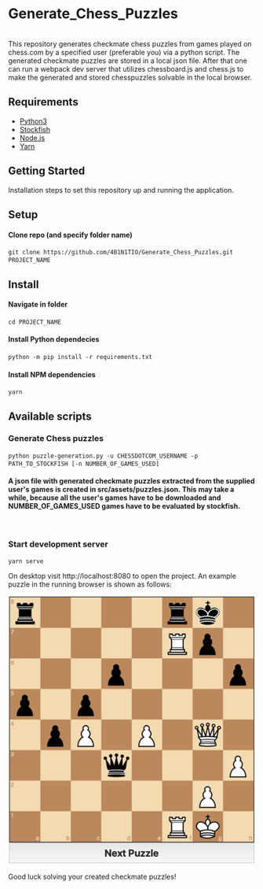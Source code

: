 # Generate_Chess_Puzzles 

<br/>
This repository generates checkmate chess puzzles from games played on chess.com by a specified user (preferable you) via a python script. The generated checkmate puzzles are stored in a local json file. After that one can run a webpack dev server that utilizes chessboard.js and chess.js to make the generated and stored chesspuzzles solvable in the local browser. 

<br/>

## Requirements
- [Python3](https://www.python.org/downloads/release/python-3913/)
- [Stockfish](https://stockfishchess.org/download/)
- [Node.js](https://nodejs.org/en/)
- [Yarn](https://yarnpkg.com/en/docs/install#mac-stable)

## Getting Started
Installation steps to set this repository up and running the application.

## Setup 
#### Clone repo (and specify folder name)
```shell
git clone https://github.com/4B1N1TIO/Generate_Chess_Puzzles.git PROJECT_NAME
```

## Install 

#### Navigate in folder
```shell
cd PROJECT_NAME
```

#### Install Python dependecies
```shell
python -m pip install -r requirements.txt
```
#### Install NPM dependencies
```shell
yarn
```

## Available scripts
### Generate Chess puzzles
```shell
python puzzle-generation.py -u CHESSDOTCOM_USERNAME -p PATH_TO_STOCKFISH [-n NUMBER_OF_GAMES_USED]

```
#### A json file with generated checkmate puzzles extracted from the supplied user's games is created in src/assets/puzzles.json. This may take a while, because all the user's games have to be downloaded and NUMBER_OF_GAMES_USED games have to be evaluated by stockfish.
<br/>


### Start development server
```shell
yarn serve
```


On desktop visit http://localhost:8080 to open the project. An example puzzle in the running browser is shown as follows:

![banner](banner.png)


Good luck solving your created checkmate puzzles!

